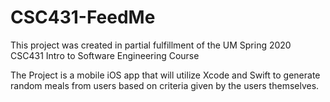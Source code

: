 # CSC431-FeedMe

This project was created in partial fulfillment of the UM Spring 2020 CSC431 Intro to Software Engineering Course

The Project is a mobile iOS app that will utilize Xcode and Swift to generate random meals from users based on criteria given by the users themselves. 
